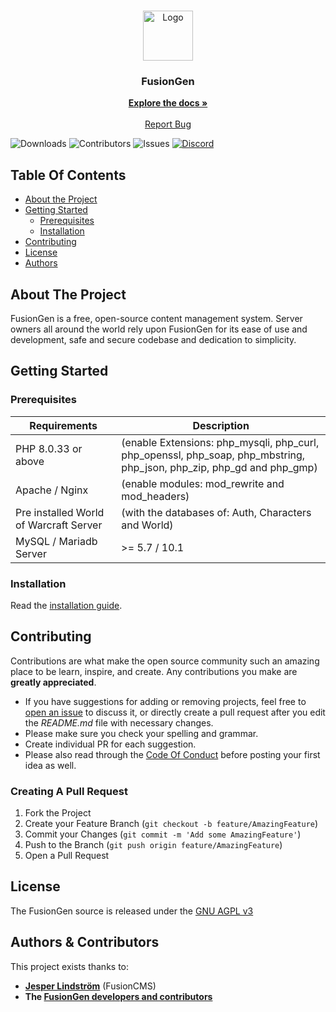 <br/>
<p align="center">
  <a href="https://github.com/FusionGen/FusionGen">
    <img src="https://fusiongen.net/application/themes/fusiongen/assets/images/favicon.png" alt="Logo" width="80" height="80">
  </a>

  <h3 align="center">FusionGen</h3>

  <p align="center">
    <a href="https://docs.fusiongen.net/"><strong>Explore the docs »</strong></a>
    <br/>
    <br/>
    <a href="https://github.com/FusionGen/FusionGen/issues">Report Bug</a>
  </p>
</p>

![Downloads](https://img.shields.io/github/downloads/FusionGen/FusionGen/total) ![Contributors](https://img.shields.io/github/contributors/FusionGen/FusionGen?color=dark-green) ![Issues](https://img.shields.io/github/issues/FusionGen/FusionGen) [![Discord](https://img.shields.io/discord/217589275766685707.svg)](https://discord.com/invite/5nSt9puU4V "Our community hub on Discord") 

## Table Of Contents

* [About the Project](#about-the-project)
* [Getting Started](#getting-started)
  * [Prerequisites](#prerequisites)
  * [Installation](#installation)
* [Contributing](#contributing)
* [License](#license)
* [Authors](#authors)

## About The Project

FusionGen is a free, open-source content management system. Server owners all around the world rely upon FusionGen for its ease of use and development, safe and secure codebase and dedication to simplicity.

## Getting Started


### Prerequisites

| Requirements | Description |
| --- | --- |
| PHP 8.0.33 or above | (enable Extensions: php_mysqli, php_curl, php_openssl, php_soap, php_mbstring, php_json, php_zip, php_gd and php_gmp) |
| Apache / Nginx | (enable modules: mod_rewrite and mod_headers) |
| Pre installed World of Warcraft Server | (with the databases of: Auth, Characters and World) |
| MySQL / Mariadb Server |  >= 5.7 / 10.1 |

### Installation

Read the [installation guide](INSTALL.md).

## Contributing

Contributions are what make the open source community such an amazing place to be learn, inspire, and create. Any contributions you make are **greatly appreciated**.
* If you have suggestions for adding or removing projects, feel free to [open an issue](https://github.com/FusionGen/FusionGen/issues/new) to discuss it, or directly create a pull request after you edit the *README.md* file with necessary changes.
* Please make sure you check your spelling and grammar.
* Create individual PR for each suggestion.
* Please also read through the [Code Of Conduct](https://github.com/FusionGen/FusionGEN/blob/main/.github/CODE_OF_CONDUCT.md) before posting your first idea as well.

### Creating A Pull Request

1. Fork the Project
2. Create your Feature Branch (`git checkout -b feature/AmazingFeature`)
3. Commit your Changes (`git commit -m 'Add some AmazingFeature'`)
4. Push to the Branch (`git push origin feature/AmazingFeature`)
5. Open a Pull Request

## License

The FusionGen source is released under the [GNU AGPL v3](https://github.com/FusionGen/FusionGEN/blob/main/.github/LICENSE)

## Authors & Contributors

This project exists thanks to:

- **[Jesper Lindström](https://github.com/jesperlindstrom)** (FusionCMS)
- **The [FusionGen developers and contributors](https://github.com/FusionGen/FusionGEN/graphs/contributors)**
